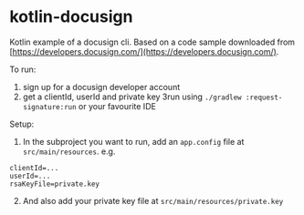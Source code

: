 # kotlin-docusign
Kotlin example of a docusign cli. Based on a code sample downloaded from [https://developers.docusign.com/](https://developers.docusign.com/).

To run:

1. sign up for a docusign developer account
2. get a clientId, userId and private key
3run using `./gradlew :request-signature:run` or your favourite IDE

Setup:

1. In the subproject you want to run, add an `app.config` file at `src/main/resources`. e.g. 

```text
clientId=...
userId=...
rsaKeyFile=private.key
```

2. And also add your private key file at `src/main/resources/private.key`
